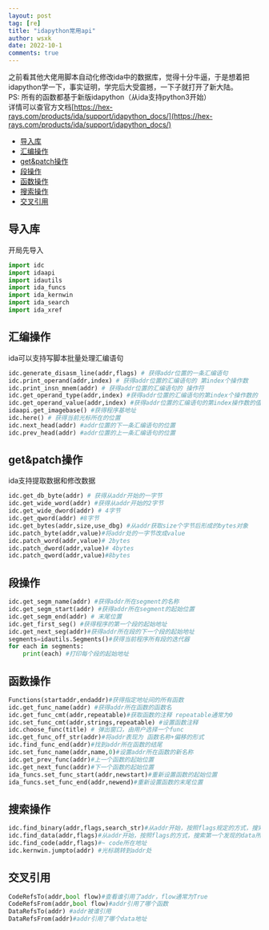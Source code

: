 ```yaml
---
layout: post
tag: [re]
title: "idapython常用api"
author: wsxk
date: 2022-10-1
comments: true
---
```


之前看其他大佬用脚本自动化修改ida中的数据库，觉得十分牛逼，于是想着把idapython学一下，事实证明，学完后大受震撼，一下子就打开了新大陆。<br>
PS: 所有的函数都基于新版idapython（从ida支持python3开始）<br>
详情可以查官方文档[https://hex-rays.com/products/ida/support/idapython_docs/](https://hex-rays.com/products/ida/support/idapython_docs/)<br>

- [导入库](#导入库)
- [汇编操作](#汇编操作)
- [get\&patch操作](#getpatch操作)
- [段操作](#段操作)
- [函数操作](#函数操作)
- [搜索操作](#搜索操作)
- [交叉引用](#交叉引用)


<!-- Google tag (gtag.js) -->
<script async src="https://www.googletagmanager.com/gtag/js?id=G-C22S5YSYL7"></script>
<script>
  window.dataLayer = window.dataLayer || [];
  function gtag(){dataLayer.push(arguments);}
  gtag('js', new Date());

  gtag('config', 'G-C22S5YSYL7');
</script>


## 导入库<br>
开局先导入<br>
```python
import idc
import idaapi
import idautils
import ida_funcs
import ida_kernwin
import ida_search
import ida_xref 
```

## 汇编操作<br>
ida可以支持写脚本批量处理汇编语句
```python
idc.generate_disasm_line(addr,flags) # 获得addr位置的一条汇编语句
idc.print_operand(addr,index) # 获得addr位置的汇编语句的 第index个操作数 
idc.print_insn_mnem(addr) # 获得addr位置的汇编语句的 操作符
idc.get_operand_type(addr,index) #获得addr位置的汇编语句的第index个操作数的 类型
idc.get_operand_value(addr,index) #获得addr位置的汇编语句的第index操作数的值
idaapi.get_imagebase() #获得程序基地址
idc.here() # 获得当前光标所在的位置
idc.next_head(addr) #addr位置的下一条汇编语句的位置
idc.prev_head(addr) #addr位置的上一条汇编语句的位置
```

## get&patch操作<br>
ida支持提取数据和修改数据<br>
```python
idc.get_db_byte(addr) # 获得从addr开始的一字节
idc.get_wide_word(addr) #获得从addr开始的2字节
idc.get_wide_dword(addr) # 4字节
idc.get_qword(addr) #8字节
idc.get_bytes(addr,size,use_dbg) #从addr获取size个字节后形成的bytes对象
idc.patch_byte(addr,value)#将addr处的一字节改成value
idc.patch_word(addr,value)# 2bytes
idc.patch_dword(addr,value)# 4bytes
idc.patch_qword(addr,value)#8bytes
```
## 段操作<br>
```python
idc.get_segm_name(addr) #获得addr所在segment的名称
idc.get_segm_start(addr) #获得addr所在segment的起始位置
idc.get_segm_end(addr) # 末尾位置
idc.get_first_seg() #获得程序的第一个段的起始地址
idc.get_next_seg(addr)#获得addr所在段的下一个段的起始地址
segments=idautils.Segments()#获得当前程序所有段的迭代器
for each in segments:
    print(each) #打印每个段的起始地址
```

## 函数操作<br>
```python
Functions(startaddr,endaddr)#获得指定地址间的所有函数
idc.get_func_name(addr) #获得addr所在函数的函数名
idc.get_func_cmt(addr,repeatable)#获取函数的注释 repeatable通常为0
idc.set_func_cmt(addr,strings,repeatable) #设置函数注释
idc.choose_func(title) # 弹出窗口，由用户选择一个func
idc.get_func_off_str(addr)#将addr表现为 函数名称+偏移的形式
idc.find_func_end(addr)#找到addr所在函数的结尾
idc.set_func_name(addr,name,0)#设置addr所在函数的新名称
idc.get_prev_func(addr)#上一个函数的起始位置
idc.get_next_func(addr)#下一个函数的起始位置
ida_funcs.set_func_start(addr,newstart)#重新设置函数的起始位置
ida_funcs.set_func_end(addr,newend)#重新设置函数的末尾位置
```

## 搜索操作<br>
```python
idc.find_binary(addr,flags,search_str)#从addr开始，按照flags规定的方式，搜索search_str(比如"e9 d0 a0")所在的位置
idc.find_data(addr,flags)#从addr开始，按照flags的方式，搜索第一个发现的data所在地址
idc.find_code(addr,flags)#~ code所在地址
idc.kernwin.jumpto(addr) #光标跳转到addr处
```

## 交叉引用<br>
```python
CodeRefsTo(addr,bool flow)#查看谁引用了addr，flow通常为True
CodeRefsFrom(addr,bool flow)#addr引用了哪个函数
DataRefsTo(addr) #addr被谁引用
DataRefsFrom(addr)#addr引用了哪个data地址
```